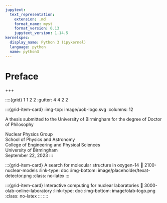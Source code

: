 ```yaml
---
jupytext:
  text_representation:
    extension: .md
    format_name: myst
    format_version: 0.13
    jupytext_version: 1.14.5
kernelspec:
  display_name: Python 3 (ipykernel)
  language: python
  name: python3
---
```


# Preface

+++

::::{grid} 1 1 2 2
:gutter: 4 4 2 2

:::{grid-item-card}
:img-top: image/uob-logo.svg
:columns: 12

A thesis submitted to the University of Birmingham for the degree of Doctor of Philosophy

Nuclear Physics Group  
School of Physics and Astronomy  
College of Engineering and Physical Sciences  
University of Birmingham  
September 22, 2023
:::

:::{grid-item-card} A search for molecular structure in oxygen-14
:link: 2100-nuclear-models
:link-type: doc
:img-bottom: image/placeholder/texat-detector.png
:class: no-latex
:::

:::{grid-item-card} Interactive computing for nuclear laboratories
:link: 3000-olab-online-laboratory
:link-type: doc
:img-bottom: image/olab-logo.png
:class: no-latex
:::
::::
